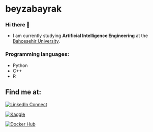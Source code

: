 # beyzabayrak

### Hi there 👋


- I am currently studying **Artificial Intelligence Engineering** at the [Bahcesehir University](https://bau.edu.tr/).

### Programming languages:
- Python
- C++
- R

## Find me at:
  
 [![LinkedIn Connect](https://img.shields.io/badge/Linkedin-black?&logo=linkedin&style=for-the-badge&logoColor=0b62c3)](https://www.linkedin.com/in/beyza--bayrak/)

 [![Kaggle](https://img.shields.io/badge/Kaggle-black?style=for-the-badge&logo=kaggle)](https://www.kaggle.com/beyzabayrakk)

[![Docker Hub](https://img.shields.io/badge/Docker_hub-black?style=for-the-badge&logo=docker)](https://hub.docker.com/u/beyzabayrak)
